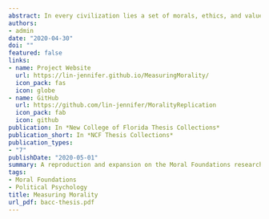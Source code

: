 ```yaml
---
abstract: In every civilization lies a set of morals, ethics, and values that people respect. These systems build customs and traditions that makes each culture unique. The Moral Foundations Theory was constructed to explain universal human values that are shared by each of these cultures despite their idiosyncrasies. This theory consists of five foundations of Harm, Fairness, Ingroup, Authority and Purity. The Harm and Fairness foundations are focused on the individual while the Ingroup, Authority and Purity foundations are based on the community. Despite these foundations' goal to explain the morals and values surrounding different cultures, the Moral Foundations Theory can also be used to explain the moral differences between liberals and conservatives in the United States. This is because the differences between the political cultures surrounding these ideologies have become so distinct that they resemble unique civilizations on their own. A seminal paper in this field was published by Jesse Graham, Jonathan Haidt and Brian Nosek (2009) which uses four distinct methods to make the assertion that liberals are more likely to use the individualizing foundations of Harm and Fairness while conservatives are more likely to use the binding foundations of Ingroup, Authority and Purity. While this thesis is a replication of Graham et. al. (2009) at core, it also aims to expand the scope of the project. In this project, data originates from respondents in the general public and political elites. By using these sources, I hope to compare the differences in the conceptualization of morality between liberals and conservatives, and see how these patterns differ between political elites and the public. This project utilizes the Cooperative Congressional Elections Study (CCES), The American Panel Study (TAPS), Measuring Morality, and data from YourMorals.org that represents the opinions from the mass public. Additionally, this project utilizes speeches from the 2016 Democrat and Republican National Convention to represent an image of the moral appeals and mindset in partisan elites. The results of this project show that liberals and conservatives, generally, have a moral framework that follows Graham et. al. (2009). Liberals tend to be more likely to value the individualizing foundations and conservatives tend to value the binding foundations. The results also show that people in the same party, both elites and the general public, hold these same moral frameworks. Ultimately, we conclude that the moral values embodied by the politicians are also reflected in the views of the people, especially those who most strongly identify with the party's ideology.
authors:
- admin
date: "2020-04-30"
doi: ""
featured: false
links:
- name: Project Website
  url: https://lin-jennifer.github.io/MeasuringMorality/
  icon_pack: fas
  icon: globe
- name: GitHub
  url: https://github.com/lin-jennifer/MoralityReplication
  icon_pack: fab
  icon: github
publication: In *New College of Florida Thesis Collections*
publication_short: In *NCF Thesis Collections*
publication_types:
- "7"
publishDate: "2020-05-01"
summary: A reproduction and expansion on the Moral Foundations research by Jesse Graham, Jonathan Haidt and Brian Nosek (2009)
tags:
- Moral Foundations
- Political Psychology
title: Measuring Morality
url_pdf: bacc-thesis.pdf
---
```


